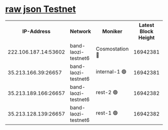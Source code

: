 
[raw json Testnet](https://rpc-check.bandt.stavr.tech/bandt/rpcbandt_result.json)
=

<table><tr><th>IP-Address</th><th>Network</th><th>Moniker</th><th>Latest Block Height</th><th>Earliest Block Height</th><th>Catching Up</th><th>Tx Index</th><th>Voting Power</th><th>Scan Time</th></tr><tr><td>222.106.187.14:53602</td><td>band-laozi-testnet6</td><td>Cosmostation 🔴</td><td>16942381</td><td>16668001</td><td>False</td><td>on</td><td>2203686</td><td>2024-03-19T14:25:00.398826446UTC</td></tr><tr><td>35.213.166.39:26657</td><td>band-laozi-testnet6</td><td>internal-1 🟢</td><td>16942381</td><td>16842381</td><td>False</td><td>on</td><td>0</td><td>2024-03-19T14:25:01.268532317UTC</td></tr><tr><td>35.213.189.166:26657</td><td>band-laozi-testnet6</td><td>rest-2 🟢</td><td>16942382</td><td>16842382</td><td>False</td><td>on</td><td>0</td><td>2024-03-19T14:25:02.189912009UTC</td></tr><tr><td>35.213.128.139:26657</td><td>band-laozi-testnet6</td><td>rest-1 🟢</td><td>16942382</td><td>16842382</td><td>False</td><td>on</td><td>0</td><td>2024-03-19T14:25:03.121566840UTC</td></tr></table>
